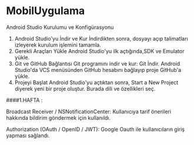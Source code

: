 # MobilUygulama


Android Studio Kurulumu ve Konfigürasyonu

1. Android Studio'yu İndir ve Kur
İndirdikten sonra, dosyayı açıp talimatları izleyerek kurulum işlemini tamamla.
2. Gerekli Araçları Yükle
Android Studio'yu ilk açtığında,SDK ve Emulator yükle.
3. Git ve GitHub Bağlantısı
Git programını indir ve kur: Git İndir.
Android Studio'da VCS menüsünden GitHub hesabını bağlayıp proje GitHub'a yükle.
4. Projeyi Başlat
Android Studio'yu açtıktan sonra, Start a New Project diyerek yeni bir proje oluştur. Burada dili ve özellikleri seç.


####1.HAFTA :

Broadcast Receiver / NSNotificationCenter: Kullanıcıya tarif önerileri hakkında bildirim göndermek için kullanıldı.

Authorization (OAuth / OpenID / JWT): Google Oauth ile kullanıcıların giriş yapması sağlandı.
